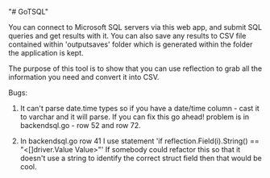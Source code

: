 "# GoTSQL" 

You can connect to Microsoft SQL servers via this web app, and submit SQL queries and get results with it.
You can also save any results to CSV file contained within 'outputsaves' folder which is generated within the folder the application is kept.

The purpose of this tool is to show that you can use reflection to grab all the information you need and convert it into CSV. 

Bugs:
1) It can't parse date.time types so if you have a date/time column - cast it to varchar and it will parse.
If you can fix this go ahead! problem is in backendsql.go - row 52 and row 72.

2) In backendsql.go row 41 I use statement 'if reflection.Field(i).String() == "<[]driver.Value Value>"'
If somebody could refactor this so that it doesn't use a string to identify the correct struct field then that would be cool.

